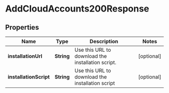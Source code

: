 

# AddCloudAccounts200Response


## Properties

| Name | Type | Description | Notes |
|------------ | ------------- | ------------- | -------------|
|**installationUrl** | **String** | Use this URL to download the installation script. |  [optional] |
|**installationScript** | **String** | Use this URL to download the installation script |  [optional] |



